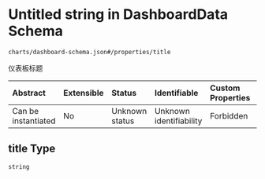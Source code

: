 # Untitled string in DashboardData Schema

```txt
charts/dashboard-schema.json#/properties/title
```

仪表板标题

| Abstract            | Extensible | Status         | Identifiable            | Custom Properties | Additional Properties | Access Restrictions | Defined In                                                                            |
| :------------------ | :--------- | :------------- | :---------------------- | :---------------- | :-------------------- | :------------------ | :------------------------------------------------------------------------------------ |
| Can be instantiated | No         | Unknown status | Unknown identifiability | Forbidden         | Allowed               | none                | [dashboard-schema.json\*](../out/charts/dashboard-schema.json "open original schema") |

## title Type

`string`
